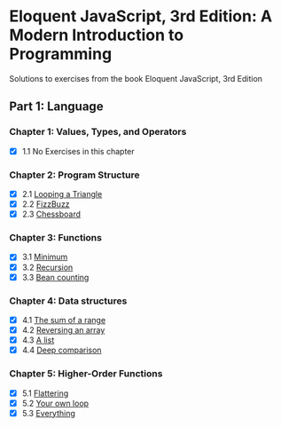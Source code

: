 # Eloquent JavaScript, 3rd Edition: A Modern Introduction to Programming

Solutions to exercises from the book Eloquent JavaScript, 3rd Edition

## Part 1: Language

### Chapter 1: Values, Types, and Operators

-   [x] 1.1 No Exercises in this chapter

### Chapter 2: Program Structure

-   [x] 2.1 [Looping a Triangle](./2-program-structure/looping-a-triangle.js/)
-   [x] 2.2 [FizzBuzz](./2-program-structure/fizzbuzz.js/)
-   [x] 2.3 [Chessboard](./2-program-structure/chessboard.js/)

### Chapter 3: Functions

-   [x] 3.1 [Minimum](./3-functions/minimum.js)
-   [x] 3.2 [Recursion](./3-functions/recursion.js)
-   [x] 3.3 [Bean counting](./3-functions/bean-counting.js)

### Chapter 4: Data structures

-   [x] 4.1 [The sum of a range](./4-data-structures/the-sum-of-a-range.js)
-   [x] 4.2 [Reversing an array](./4-data-structures/reversing-an-array.js)
-   [x] 4.3 [A list](./4-data-structures/a-list.js)
-   [x] 4.4 [Deep comparison](./4-data-structures/deep-comparison.js)

### Chapter 5: Higher-Order Functions

-   [x] 5.1 [Flattering](./5-higher-order-functions//flattering.js)
-   [x] 5.2 [Your own loop](./5-higher-order-functions/your-own-loop.js)
-   [x] 5.3 [Everything](./5-higher-order-functions/everything.js)